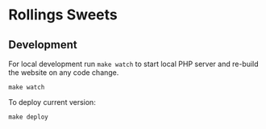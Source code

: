 # Rollings Sweets


## Development

For local development run `make watch` to start local PHP server and re-build
the website on any code change.

```
make watch
```

To deploy current version:

```
make deploy
```
